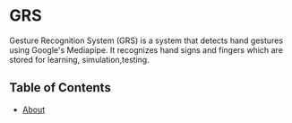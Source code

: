 # GRS
Gesture Recognition System (GRS) is a system that detects hand gestures using Google's Mediapipe. It recognizes hand signs and fingers which are stored for learning, simulation,testing.

## Table of Contents
- [About](#about)
